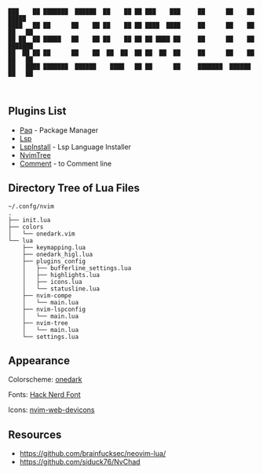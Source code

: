 ```


███    ██ ███████  ██████  ██    ██ ██ ███    ███     ██      ██    ██  █████  
████   ██ ██      ██    ██ ██    ██ ██ ████  ████     ██      ██    ██ ██   ██ 
██ ██  ██ █████   ██    ██ ██    ██ ██ ██ ████ ██     ██      ██    ██ ███████ 
██  ██ ██ ██      ██    ██  ██  ██  ██ ██  ██  ██     ██      ██    ██ ██   ██ 
██   ████ ███████  ██████    ████   ██ ██      ██     ███████  ██████  ██   ██ 
                                                                               
                                                                              
```
## Plugins List
- [Paq](https://github.com/savq/paq-nvim) - Package Manager
- [Lsp](https://github.com/neovim/nvim-lspconfig) 
- [LspInstall](https://github.com/kabouzeid/nvim-lspinstall) - Lsp Language Installer
- [NvimTree](https://github.com/kyazdani42/nvim-tree.lua)
- [Comment](https://github.com/terrortylor/nvim-comment) - to Comment line 


## Directory Tree of Lua Files
```
~/.confg/nvim
.
├── init.lua
├── colors
│   └── onedark.vim
└── lua
    ├── keymapping.lua
    ├── onedark_higl.lua
    ├── plugins_config
    │   ├── bufferline_settings.lua
    │   ├── highlights.lua
    │   ├── icons.lua
    │   └── statusline.lua
    ├── nvim-compe
    │   └── main.lua
    ├── nvim-lspconfig
    │   └── main.lua
    ├── nvim-tree
    │   └── main.lua
    └── settings.lua

```
## Appearance
Colorscheme: [onedark](https://github.com/navarasu/onedark.nvim)

Fonts: [Hack Nerd Font](https://github.com/ryanoasis/nerd-fonts/tree/master/patched-fonts/Hack)

Icons: [nvim-web-devicons](https://github.com/kyazdani42/nvim-web-devicons)

## Resources
* https://github.com/brainfucksec/neovim-lua/
* https://github.com/siduck76/NvChad
